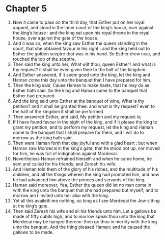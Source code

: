 # Chapter 5

1. Now it came to pass on the third day, that Esther put on her royal apparel, and stood in the inner court of the king’s house, over against the king’s house : and the king sat upon his royal throne in the royal house, over against the gate of the house.
2. And it was so, when the king saw Esther the queen standing in the court, that she obtained favour in his sight : and the king held out to Esther the golden sceptre that was in his hand. So Esther drew near, and touched the top of the sceptre.
3. Then said the king unto her, What wilt thou, queen Esther? and what is thy request? it shall be even given thee to the half of the kingdom.
4. And Esther answered, If it seem good unto the king, let the king and Haman come this day unto the banquet that I have prepared for him.
5. Then the king said, Cause Haman to make haste, that he may do as Esther hath said. So the king and Haman came to the banquet that Esther had prepared.
6. And the king said unto Esther at the banquet of wine, What is thy petition? and it shall be granted thee: and what is thy request? even to the half of the kingdom it shall be performed.
7. Then answered Esther, and said, My petition and my request is;
8. If I have found favour in the sight of the king, and if it please the king to grant my petition, and to perform my request, let the king and Haman come to the banquet that I shall prepare for them, and I will do to morrow as the king hath said.
9. Then went Haman forth that day joyful and with a glad heart : but when Haman saw Mordecai in the king’s gate, that he stood not up, nor moved for him, he was full of indignation against Mordecai.
10. Nevertheless Haman refrained himself: and when he came home, he sent and called for his friends, and Zeresh his wife.
11. And Haman told them of the glory of his riches, and the multitude of his children, and all the things wherein the king had promoted him, and how he had advanced him above the princes and servants of the king.
12. Haman said moreover, Yea, Esther the queen did let no man come in with the king unto the banquet that she had prepared but myself; and to morrow am I invited unto her also with the king.
13. Yet all this availeth me nothing, so long as I see Mordecai the Jew sitting at the king’s gate.
14. Then said Zeresh his wife and all his friends unto him, Let a gallows be made of fifty cubits high, and to morrow speak thou unto the king that Mordecai may be hanged thereon: then go thou in merrily with the king unto the banquet. And the thing pleased Haman; and he caused the gallows to be made.

